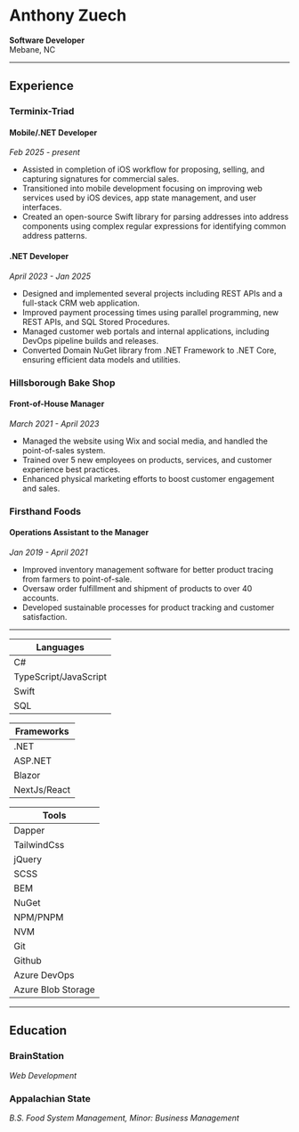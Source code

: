# Anthony Zuech
**Software Developer**  
Mebane, NC

---


## Experience

### Terminix-Triad
#### Mobile/.NET Developer
_Feb 2025 - present_
- Assisted in completion of iOS workflow for proposing, selling, and capturing signatures for commercial sales.
- Transitioned into mobile development focusing on improving web services used by iOS devices, app state management, and user interfaces.
- Created an open-source Swift library for parsing addresses into address components using complex regular expressions for identifying common address patterns.

#### .NET Developer
_April 2023 - Jan 2025_  
- Designed and implemented several projects including REST APIs and a full-stack CRM web application.
- Improved payment processing times using parallel programming, new REST APIs, and SQL Stored Procedures.
- Managed customer web portals and internal applications, including DevOps pipeline builds and releases.
- Converted Domain NuGet library from .NET Framework to .NET Core, ensuring efficient data models and utilities.

### Hillsborough Bake Shop  
#### Front-of-House Manager
_March 2021 - April 2023_  
- Managed the website using Wix and social media, and handled the point-of-sales system.
- Trained over 5 new employees on products, services, and customer experience best practices.
- Enhanced physical marketing efforts to boost customer engagement and sales.

### Firsthand Foods
#### Operations Assistant to the Manager
_Jan 2019 - April 2021_  
- Improved inventory management software for better product tracing from farmers to point-of-sale.
- Oversaw order fulfillment and shipment of products to over 40 accounts.
- Developed sustainable processes for product tracking and customer satisfaction.

---


|  Languages               |
| ------------------------ |
| C#                       |
| TypeScript/JavaScript    |
| Swift                    |
| SQL                      |

| Frameworks   |
| ------------ |
| .NET         |
| ASP.NET      |
| Blazor       |
| NextJs/React |

| Tools              |
| ------------------ |
| Dapper             |
| TailwindCss        |
| jQuery             |
| SCSS               |
| BEM                |
| NuGet              |
| NPM/PNPM           |
| NVM                |
| Git                |
| Github             |
| Azure DevOps       |
| Azure Blob Storage |

---


## Education

### BrainStation
_Web Development_

### Appalachian State
_B.S. Food System Management, Minor: Business Management_
